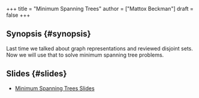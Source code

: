 +++
title = "Minimum Spanning Trees"
author = ["Mattox Beckman"]
draft = false
+++

## Synopsis {#synopsis}

Last time we talked about graph representations and reviewed disjoint sets.  Now we will use that to solve
minimum spanning tree problems.


## Slides {#slides}

-   [Minimum Spanning Trees Slides](../../slides/minimum-spanning-trees-slides.pdf)
